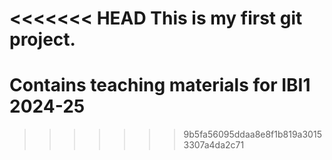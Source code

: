 <<<<<<< HEAD
This is my first git project.
=======
# Contains teaching materials for IBI1 2024-25
>>>>>>> 9b5fa56095ddaa8e8f1b819a30153307a4da2c71
